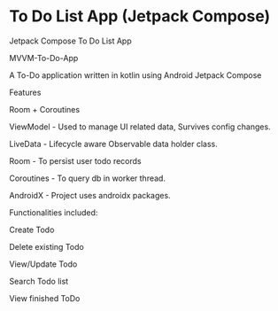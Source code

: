 # To Do List App (Jetpack Compose)
Jetpack Compose To Do List App
 
MVVM-To-Do-App

A To-Do application written in kotlin using Android Jetpack Compose 

Features

Room + Coroutines 

ViewModel - Used to manage UI related data, Survives config changes.

LiveData - Lifecycle aware Observable data holder class.

Room - To persist user todo records

Coroutines - To query db in worker thread.

AndroidX - Project uses androidx packages.

Functionalities included:

Create Todo

Delete existing Todo

View/Update Todo

Search Todo list

View finished ToDo
